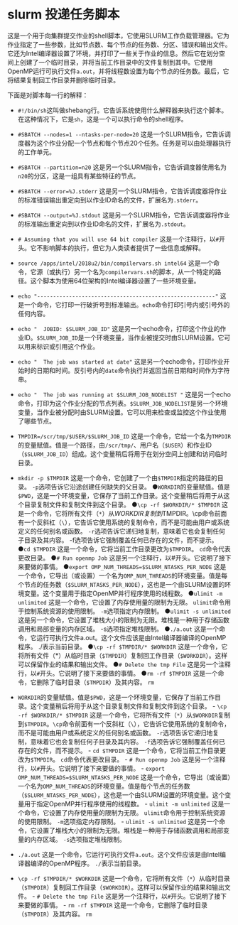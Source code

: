 
# slurm 投递任务脚本

这是一个用于向集群提交作业的shell脚本，它使用SLURM工作负载管理器。它为作业指定了一些参数，比如节点数、每个节点的任务数、分区、错误和输出文件。它还为Intel编译器设置了环境，并打印了一些关于作业的信息。然后它在划分空间上创建了一个临时目录，并将当前工作目录中的文件复制到其中。它使用OpenMP运行可执行文件`a.out`，并将线程数设置为每个节点的任务数。最后，它将结果复制回工作目录并删除临时目录。

下面是对脚本每一行的解释：

- `#!/bin/sh`这叫做shebang行。它告诉系统使用什么解释器来执行这个脚本。在这种情况下，它是`sh`，这是一个可以执行命令的shell程序。
- `#SBATCH --nodes=1 --ntasks-per-node=20` 这是一个SLURM指令，它告诉调度器为这个作业分配一个节点和每个节点20个任务。任务是可以由处理器执行的工作单元。
- `#SBATCH --partition=n20` 这是另一个SLURM指令，它告诉调度器使用名为`n20`的分区，这是一组具有某些特征的节点。
- `#SBATCH --error=%J.stderr` 这是另一个SLURM指令，它告诉调度器将作业的标准错误输出重定向到以作业ID命名的文件，扩展名为`.stderr`。
- `#SBATCH --output=%J.stdout` 这是另一个SLURM指令，它告诉调度器将作业的标准输出重定向到以作业ID命名的文件，扩展名为`.stdout`。
- `# Assuming that you will use 64 bit compiler` 这是一个注释行，以`#`开头。它不影响脚本的执行，但它为人类读者提供了一些信息或解释。
- `source /apps/intel/2018u2/bin/compilervars.sh intel64` 这是一个命令，它源（或执行）另一个名为`compilervars.sh`的脚本，从一个特定的路径。这个脚本为使用64位架构的Intel编译器设置了一些环境变量。
- `echo "--------------------------------------------------------"` 这是一个命令，它打印一行破折号到标准输出。`echo`命令打印引号内或引号外的任何内容。
- `echo "  JOBID: $SLURM_JOB_ID"` 这是另一个echo命令，打印这个作业的作业ID。`$SLURM_JOB_ID`是一个环境变量，当作业被提交时由SLURM设置。它可以用来标识或引用这个作业。
- `echo "  The job was started at date"` 这是另一个echo命令，打印作业开始时的日期和时间。反引号内的`date`命令执行并返回当前日期和时间作为字符串。
- `echo "  The job was running at $SLURM_JOB_NODELIST "` 这是另一个echo命令，打印为这个作业分配的节点列表。`$SLURM_JOB_NODELIST`是另一个环境变量，当作业被分配时由SLURM设置。它可以用来检查或监控这个作业使用了哪些节点。
- `TMPDIR=/scr/tmp/$USER/$SLURM_JOB_ID` 这是一个命令，它给一个名为`TMPDIR`的变量赋值。值是一个路径，由`/scr/tmp/`、用户名（`$USER`）和作业ID（`$SLURM_JOB_ID`）组成。这个变量稍后将用于在划分空间上创建和访问临时目录。
- `mkdir -p $TMPDIR` 这是一个命令，它创建了一个由`$TMPDIR`指定的路径的目录。 `-p`选项告诉它沿途创建任何缺失的父目录。
●`WORKDIR`的变量赋值。值是`$PWD`，这是一个环境变量，它保存了当前工作目录。这个变量稍后将用于从这个目录复制文件和复制文件到这个目录。
●`\cp -rf $WORKDIR/* $TMPDIR` 这是一个命令，它将所有文件（`*`）从$WORKDIR复制到$TMPDIR。\cp命令前面有一个反斜杠（`\`），它告诉它使用系统的复制命令，而不是可能由用户或系统定义的任何别名或函数。 `-r`选项告诉它递归地复制，意味着它也会复制任何子目录及其内容。 -f选项告诉它强制覆盖任何已存在的文件，而不提示。
●`cd $TMPDIR` 这是一个命令，它将当前工作目录更改为`$TMPDIR`。 `cd`命令代表更改目录。
●`# Run openmp Job` 这是另一个注释行，以#开头。它说明了接下来要做的事情。
●`export OMP_NUM_THREADS=$SLURM_NTASKS_PER_NODE` 这是一个命令，它导出（或设置）一个名为`OMP_NUM_THREADS`的环境变量。值是每个节点的任务数（`$SLURM_NTASKS_PER_NODE`），这也是一个由SLURM设置的环境变量。这个变量用于指定OpenMP并行程序使用的线程数。
●`ulimit -m unlimited` 这是一个命令，它设置了内存使用量的限制为无限。 `ulimit`命令用于控制系统资源的使用限制。 `-m`选项指定内存限制。
●`ulimit -s unlimited` 这是另一个命令，它设置了堆栈大小的限制为无限。堆栈是一种用于存储函数调用和局部变量的内存区域。 -s选项指定堆栈限制。
●`./a.out` 这是一个命令，它运行可执行文件a.out。这个文件应该是由Intel编译器编译的OpenMP程序。 ./表示当前目录。
●`\cp -rf $TMPDIR/* $WORKDIR` 这是一个命令，它将所有文件（*）从临时目录（`$TMPDIR`）复制回工作目录（`$WORKDIR`）。这样可以保留作业的结果和输出文件。
●`# Delete the tmp File` 这是另一个注释行，以`#`开头。它说明了接下来要做的事情。
●`rm -rf $TMPDIR` 这是一个命令，它删除了临时目录（`$TMPDIR`）及其内容。 `rm`
 
- `WORKDIR`的变量赋值。值是`$PWD`，这是一个环境变量，它保存了当前工作目录。这个变量稍后将用于从这个目录复制文件和复制文件到这个目录。 - `\cp -rf $WORKDIR/* $TMPDIR` 这是一个命令，它将所有文件（`*`）从`$WORKDIR`复制到`$TMPDIR`。`\cp`命令前面有一个反斜杠（`\`），它告诉它使用系统的复制命令，而不是可能由用户或系统定义的任何别名或函数。 `-r`选项告诉它递归地复制，意味着它也会复制任何子目录及其内容。 `-f`选项告诉它强制覆盖任何已存在的文件，而不提示。 - `cd $TMPDIR` 这是一个命令，它将当前工作目录更改为`$TMPDIR`。 `cd`命令代表更改目录。 - `# Run openmp Job` 这是另一个注释行，以`#`开头。它说明了接下来要做的事情。 - `export OMP_NUM_THREADS=$SLURM_NTASKS_PER_NODE` 这是一个命令，它导出（或设置）一个名为`OMP_NUM_THREADS`的环境变量。值是每个节点的任务数（`$SLURM_NTASKS_PER_NODE`），这也是一个由SLURM设置的环境变量。这个变量用于指定OpenMP并行程序使用的线程数。 - `ulimit -m unlimited` 这是一个命令，它设置了内存使用量的限制为无限。 `ulimit`命令用于控制系统资源的使用限制。 `-m`选项指定内存限制。 - `ulimit -s unlimited` 这是另一个命令，它设置了堆栈大小的限制为无限。堆栈是一种用于存储函数调用和局部变量的内存区域。 `-s`选项指定堆栈限制。 
- `./a.out` 这是一个命令，它运行可执行文件`a.out`。这个文件应该是由Intel编译器编译的OpenMP程序。 `./`表示当前目录。 

- `\cp -rf $TMPDIR/* $WORKDIR` 这是一个命令，它将所有文件（`*`）从临时目录（`$TMPDIR`）复制回工作目录（`$WORKDIR`）。这样可以保留作业的结果和输出文件。 - `# Delete the tmp File` 这是另一个注释行，以`#`开头。它说明了接下来要做的事情。 - `rm -rf $TMPDIR` 这是一个命令，它删除了临时目录（`$TMPDIR`）及其内容。 `rm`
